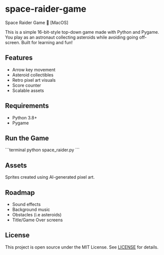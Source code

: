 # space-raider-game

Space Raider Game 🚀 [MacOS]

This is a simple 16-bit-style top-down game made with Python and Pygame. You play as an astronaut collecting asteroids while avoiding going off-screen. Built for learning and fun!

## Features
- Arrow key movement
- Asteroid collectibles
- Retro pixel art visuals
- Score counter
- Scalable assets

## Requirements
- Python 3.8+
- Pygame

## Run the Game
\`\`\`terminal
python space_raider.py
\`\`\`

## Assets
Sprites created using AI-generated pixel art.

## Roadmap
- Sound effects
- Background music
- Obstacles (i.e asteroids)
- Title/Game Over screens

## License
This project is open source under the MIT License. See [LICENSE](LICENSE) for details.

